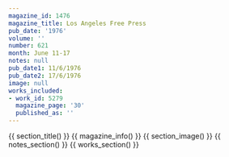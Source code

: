 ```yaml
---
magazine_id: 1476
magazine_title: Los Angeles Free Press
pub_date: '1976'
volume: ''
number: 621
month: June 11-17
notes: null
pub_date1: 11/6/1976
pub_date2: 17/6/1976
image: null
works_included:
- work_id: 5279
  magazine_page: '30'
  published_as: ''
---
```


{{ section_title() }}
{{ magazine_info() }}
{{ section_image() }}
{{ notes_section() }}
{{ works_section() }}
